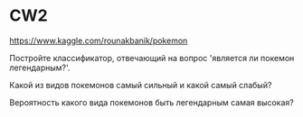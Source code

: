 # CW2
https://www.kaggle.com/rounakbanik/pokemon

Постройте классификатор, отвечающий на вопрос 'является ли покемон легендарным?'.



Какой из видов покемонов самый сильный и какой самый слабый?

Вероятность какого вида покемонов быть легендарным самая высокая?
